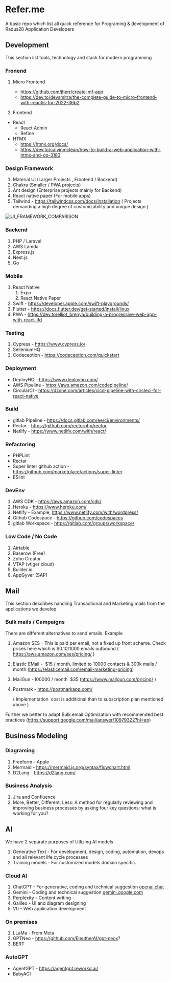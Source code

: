 # Refer.me
A basic repo which list all quick reference for Programing &amp; development of Radus28 Application Developers

## Development
This section list tools, technology and stack for modern programming

### Fronend

1. Micro Frontend
    - https://github.com/jherr/create-mf-app
    - https://dev.to/devsmitra/the-complete-guide-to-micro-frontend-with-reactjs-for-2022-36b2

2. Frontend
  - React
      - React Admin
      - Refine
  - HTMX
     - https://htmx.org/docs/
     - https://dev.to/calvinmclean/how-to-build-a-web-application-with-htmx-and-go-3183   
    
### Design Framework

1. Material UI (Larger Projects , Frontend / Backend)
2. Chakra (Smaller / PWA projects)
3. Ant design (Enterprise projects mainly for Backend)
4. React native paper (For mobile apps)
5. Tailwind - https://tailwindcss.com/docs/installation  ( Projects demanding a high degree of customizability and unique design.)

![UI_FRAMEWORK_COMPARISON](https://miro.medium.com/v2/resize:fit:720/format:webp/1*fImDn84IVR7GTlH3G06HVw.png "UI Framework rating")

### Backend

1. PHP / Laravel
2. AWS Lamda
3. Express.js
4. Nest.js
5. Go

### Mobile

1. React Native
    1. Expo
    2. React Native Paper
3. Swift - https://developer.apple.com/swift-playgrounds/
4. Flutter - https://docs.flutter.dev/get-started/install/linux
5. PWA - https://dev.to/elliot_brenya/building-a-progressive-web-app-with-react-ifd  

   
### Testing

1. Cypress - https://www.cypress.io/
2. SelleniumHQ
3. Codeception - https://codeception.com/quickstart

### Deployment

- DeployHQ - https://www.deployhq.com/ 
- AWS Pipeline - https://aws.amazon.com/codepipeline/ 
- CircularCI - https://dzone.com/articles/cicd-pipeline-with-circleci-for-react-native

### Build

- gitlab Pipeline - https://docs.gitlab.com/ee/ci/environments/
- Rectar  - https://github.com/rectorphp/rector
- Netlify - https://www.netlify.com/with/react/

### Refactoring

- PHPLint
- Rectar
- Super linter github action - https://github.com/marketplace/actions/super-linter
- ESlint

### DevEnv

1. AWS CDK - https://aws.amazon.com/cdk/
2. Heroku  - https://www.heroku.com/
3. Netlify - Example, https://www.netlify.com/with/wordpress/
4. Github Codespace - https://github.com/codespaces
5. gitlab Workspace - https://gitlab.com/groups/workspace/

### Low Code / No Code

1. Airtable 
2. Baserow (Free)
3. Zoho Creator
4. VTAP (vtiger cloud)
5. Builder.io
6. AppGyver (SAP)


## Mail

This section describes handling Transactional and Marketing mails from the applications we develop

### Bulk mails / Campaigns
There are different alternatives to send emails. Example

1. Amazon SES - This is paid per email, not a fixed up front scheme. Check prices here which is $0.10/1000 emails outbound ( https://aws.amazon.com/ses/pricing/ )
2. Elastic EMail -  $15 / month, limited to 10000 contacts & 300k mails / month (https://elasticemail.com/email-marketing-pricing)
3. MailGun - I00000 / month  $35 (https://www.mailgun.com/pricing/ )
4. Postmark - https://postmarkapp.com/
   
   ( Implementation  cost is additional than to subscription plan mentioned above )

Further we better to adapt Bulk email Optimization with recommended best practices (https://support.google.com/mail/answer/10979322?hl=en)

## Business Modeling 

### Diagraming

1. Freeform - Apple
2. Mermaid - https://mermaid.js.org/syntax/flowchart.html
3. D2Lang - https://d2lang.com/

### Business Analysis

1. Jira and Confluence
2. More, Better, Different, Less: A method for regularly reviewing and improving business processes by asking four key questions: what is working for you?


## AI 

We have 2 separate purposes of Utlizing AI models
1. Generative Text - For development, design, coding, automation, devops and all relevant life cycle processes
2. Training models - For customized models domain specific.

### Cloud  AI

1. ChatGPT  - For generative, coding and technical suggestion [openai.chat](https://chatgpt.com/)
2. Gemini - Coding and technical suggestion [gemini.google.com](https://gemini.google.com/)
3. Perplexity - Content writing
4. Galileo -  UI and diagram designing
5. V0 - Web application development

### On premises

1. LLaMa - From Meta
2. GPTNeo - https://github.com/EleutherAI/gpt-neox?
3. BERT

### AutoGPT

- AgentGPT - https://agentgpt.reworkd.ai/
- BabyAGI




